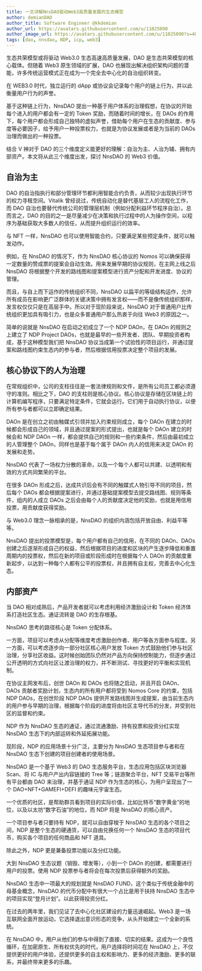 ```yaml
---
title: 一文详解NnsDAO驱动Web3高质量发展的生态模型
author: demianDAO
author_title: Software Engineer @kkdemian
author_url: https://avatars.githubusercontent.com/u/11025090
author_image_url: https://avatars.githubusercontent.com/u/11025090?s=48&v=4
tags: [dao, nnsdao, NDP, icp, web3]
---
```


生态共荣模型或将驱动 Web3.0 生态高速高质量发展，DAO 是生态共荣模型的核心载体。但随着 Web3 原生领域的扩展，DAO 也展现出解决组织架构问题的潜能，许多传统运营模式正在成为一个完全去中心化的自治组织转变。

在 WEB3.0 时代，独立运行的 dApp 或协议会记录每个用户的链上行为，并以此衡量用户行为的声誉。

基于这种链上行为，NnsDAO 提出一种基于用户体系的治理假想，在协议的开始每个进入的用户都会有一定的 Token 奖励，而随着时间的增长，在 DAOs 的作用下，每个用户都会形成自己独特的虚拟声誉，借助每个用户在生态的贡献度、参与度等必要因子，给予用户一种投票权力，也就是为协议发展或者是为当前的 DAOs 治理而做出的一种投票。

结合 V 神对于 DAO 的三个维度定义能更好的理解：自治为主、人治为辅、拥有内部资产。本文将从此三个维度出发，探讨 NnsDAO 的 Web3 价值。

## 自治为主

DAO 的自治指执行和部分管理环节都利用智能合约负责，从而较少出现执行环节的权力寻租空间。Vitalik 曾经说过，传统自动化是替代基层工人的流程化工作，而 DAO 自治也要替代传统公司的管理层机制（例如分配利益环节程序自治）。总而言之，DAO 的目的之一是尽量减少在决策和执行过程中的人为操作空间，以程序为基础获取大多数人的信任，从而提升组织运行的效率。

与 NFT 一样，NnsDAO 也可以使用智能合约，只要满足某些预定条件，就可以触发动作。

例如，在 NnsDAO 的情况下，作为 NnsDAO 核心协议的 Nomos 可以确保获得一定数量的赞成票的提案会自动生效。用来发展早期的协议规则，在主网上线之后 NnsDAO 将根据整个开发的路线图和提案模型进行资产分配和开发进度、协议的管理。

而且，与自上而下运作的传统组织不同，NnsDAO 以扁平的等级结构运作，允许所有成员在影响更广泛群体的关键决策中拥有发言权——而不是像传统组织那样，发言权仅仅只是在高层手中。所以对于现阶段来说，NnsDAO 对于普通用户比传统组织更加具有吸引力，也是众多普通用户那么热衷于向往 Web3 的原因之一。

简单的说就是 NnsDAO 在启动之初成立了一个 NDP DAOn，在 DAOn 的规则之上建立了 NDP Project DAOs，也就是最早的一些开发者、团队、早期投资者构成，基于这种模型我们把 NnsDAO 协议当成第一个试验性的项目运行，并通过提案和路线图约束生态内的参与者，然后根据信用投票决定整个项目的发展。

## 核心协议下的人为治理

在常规组织中，公司的支柱往往是一套法律规则和文件，是所有公司员工都必须遵守的准则。相比之下，DAO 的支柱则是核心协议。核心协议是存储在区块链上的计算机编写程序，只要满足特定条件，它就会运行。它们用于自动执行协议，以便所有参与者都可以立即确定结果。

DAOn 是在创立之初由触媒式引领并加入约束规则成立，每个 DAOn 在建立的时候都会形成自己的领域，并且通过提案的形式提出，也就是每个 DAOn 建立的时候会和 NDP DAOn 一样，都会提供自己的规则和一些约束条件，然后由最初成立的人管理整个 DAOn，同样也是基于每个属于 DAOn 内人的信用来决定 DAOn 的发展和走势。

NnsDAO 代表了一场权力分散的革命，以及一个每个人都可以共建、以透明和有效的方式共同繁荣的平台。

在很多 DAOn 形成之后，达成共识后会有不同的触媒式人物引导不同的项目，然后每个 DAOs 都会根据提案进行，并通过基础提案模型去提交路线图、规则等条件，组内的人成立 DAOs 之后会由每个人的贡献度决定他的奖励，也就是用信用投票，用贡献度获得奖励。

与 Web3.0 理念一脉相承的是，NnsDAO 的组织内涵包括开放自由、利益平等等。

NnsDAO 提出的投票模型是，每个用户都有自己的信用，在不同的 DAOn、DAOs 创建之后逐渐形成自己的权益，然后根据项目的进度和区块的产生逐步降低和重置周期内的投票权，然后在新的项目或阶段形成时在根据每个人 DAOn 的贡献度重新起步，以达到一种每个人都有公平的投票权，并且拥有自主权，完善去中心化生态。

## 内部资产

当 DAO 相对成熟后，产品开发者就可以考虑利用经济激励设计和 Token 经济体系打造社区生态。通证流转是 DAO 的生存根基。

NnsDAO 思考的路径核心是 Token 分配体系。

一方面，项目可以考虑从分配等维度考虑激励创作者、用户等各方面参与程度。另一方面，可以考虑逐步向一部分社区核心用户发放 Token 方式鼓励他们参与社区治理，分享社区收益。这时候创始团队仍然对产品方向保持控制能力，但逐步通过公开透明的方式向社区让渡治理的权力，并不断测试、寻找更好的平衡和实现机制。

在协议主网发布后，创世 DAOn 和 DAOs 也将随之启动，并且开启 DAOn、DAOs 贡献者奖励计划，生态内的所有用户都将受到 Nomos Core 的约束，包括 NDP DAOs，在创世阶段 NDP DAOs 提供开发路线图并生成提案，由当前生态内的用户参与早期的治理，根据每个阶段的进度将由社区主导代币的分发，并受到社区的监督和约束。

NDP 作为 NnsDAO 生态的通证，通过流通激励、持有投票和投资分红实现 NnsDAO 生态下的内部运转和外延拓展功能。

现阶段，NDP 的应用场景十分广泛，主要分为 NnsDAO 生态项目参与者和在 NnsDAO 生态下创建的项目创建者的使用场景。

NnsDAO 是一个基于 Web3 的 DAO 生态服务平台，生态应用包括区块浏览器 Scan、将 IC 与用户产出内容链接的 Tree 等；链游聚合平台，NFT 交易平台等所有平台都由 DAO 来治理，并基于通证 NDP 作为生态的核心，为用户呈现出了一个 DAO+NFT+GAMEFI+DEFI 的趣味元宇宙生态。

一个优质的社区，是帮助群员看到项目的实际价值，比如比特币“数字黄金”的地位，以及以太坊“数字石油”的地位，而 NDP 将是 NnsDAO 的核心资产。

一个项目参与者只要持有 NDP，就可以自由穿梭于 NnsDAO 生态的各个项目之间，NDP 是整个生态的硬通货，可以自由兑换任何一个 NnsDAO 生态的项目代币，购买各个项目的任何商品和 NFT 道具。

除此之外，NDP 更是兼备投票功能以及分红功能。

大到 NnsDAO 生态议题（销毁、增发等），小到一个 DAOn 的创建，都需要进行用户的投票。使用 NDP 投票参与者将会在每次投票后获得额外的奖励。

NnsDAO 生态中一项最大的规划就是 NnsDAO FUND，这个类似于传统金融中的母基金概念，NnsDAO 的代币分配中有很大一个占比是用于扶持 NnsDAO 生态中的项目实现“登月计划”。以此获得投资分红。

在过去的两年里，我们见证了去中心化社区建设的力量迅速崛起。Web3 是一场互联网全面开放运动，它选择退出意识形态的竞争，从头开始建立一个全新的系统。

在 NnsDAO 中，用户从他们的参与中得到了直接、切实的结果。这成为一个良性循环，在加密原生、所有权优先的时代，用户选择将时间花在 NnsDAO 上，不仅提供更好的用户体验，还提供更多的自主权和影响力、更多的经济激励、更多的联系，并最终带来更多的乐趣。
